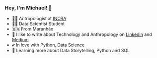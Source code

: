 ### Hey, I'm Michael! 👋


- :technologist: Antropologist at [INCRA](https://incra.gov.br)
- :technologist: Data Scientist Student
- :brazil: From Maranhão
- :notebook: I like to write about Technology and Anthropology on [Linkedin](https://www.linkedin.com/in/michael-cardoso-84a9a0b2/) and [Medium](https://medium.com/@mjcursodatascience)
- :two_hearts: In love with Python, Data Science
- :seedling: Learning more about Data Storytelling, Python and SQL
